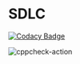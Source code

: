 # SDLC

[![Codacy Badge](https://app.codacy.com/project/badge/Grade/9ccc8fdf40af4a89a3e6cf28843b2f99)](https://www.codacy.com/manual/99002678/SDLC?utm_source=github.com&amp;utm_medium=referral&amp;utm_content=99002678/SDLC&amp;utm_campaign=Badge_Grade)

![cppcheck-action](https://github.com/99002678/SDLC/workflows/cppcheck-action/badge.svg?branch=master)
